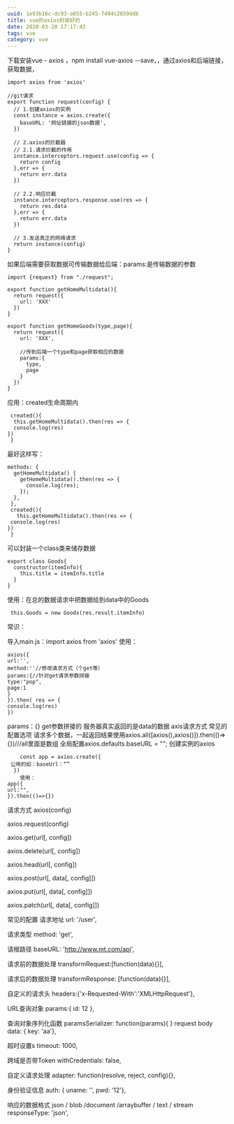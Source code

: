 ```yaml
---
uuid: 1e93b16c-dc93-a055-b245-7494c2659ddb
title: vue的axios封装好的
date: 2020-03-28 17:17:43
tags: vue
category: vue
---
```


下载安装vue - axios ，npm install vue-axios --save，，通过axios和后端链接，获取数据，
```
import axios from 'axios'

//git请求
export function request(config) {
  // 1.创建axios的实例
  const instance = axios.create({
    baseURL: '网址链接的json数据',
  })

  // 2.axios的拦截器
  // 2.1.请求拦截的作用
  instance.interceptors.request.use(config => {
    return config
  },err => {
    return err.data
  })

  // 2.2.响应拦截
  instance.interceptors.response.use(res => {
    return res.data
  },err => {
    return err.data
  })

  // 3.发送真正的网络请求
  return instance(config)
}

```

如果后端需要获取数据可传输数据给后端：params:是传输数据的参数
```
import {request} from "./request";

export function getHomeMultidata(){
  return request({
    url: 'XXX'
  })
}

export function getHomeGoods(type,page){
  return request({
    url: 'XXX',

    //传到后端一个type和page获取相应的数据
    params:{
      type,
      page
    }
  })
}

```

应用：created生命周期内

```
 created(){
  this.getHomeMultidata().then(res => {
  console.log(res)
})
 }
```

最好这样写：
```
methods: {
  getHomeMultidata() {
    getHomeMultidata().then(res => {
      console.log(res);
    });
  },
 },
 created(){
   this.getHomeMultidata().then(res => {
 console.log(res)
})
 }

```
可以封装一个class类来储存数据
```
export class Goods{
  constructor(itemInfo){
    this.title = itemInfo.title
  }
}
```
使用：在总的数据请求中把数据给到data中的Goods
```
 this.Goods = new Goods(res.result.itemInfo)
```

常识：

导入main.js：import axios from 'axios'
使用：
```
axios({
url:'',
method:''//修改请求方式（个get等）
params:{//针对get请求参数拼接
type:"pop",
page:1
}
}).then( res => {
console.log(res)
})
```
params：{}  get参数拼接的
服务器真实返回的是data的数据
axis请求方式
常见的配置选项
请求多个数据，一起返回结果使用axios.all([axios(),axios()]).then(()=>{})///all里面是数组
全局配置axios.defaults.baseURL = "";
创建实例的axios
```
	const app = axios.create({
 公用的如：baseUrl：“”
  })
	使用：
app({
url:"",
}).then(()=>{})
```

请求方式
axios(config)

axios.request(config)

axios.get(url[, config])

axios.delete(url[, config])

axios.head(url[, config])

axios.post(url[, data[, config]])

axios.put(url[, data[, config]])

axios.patch(url[, data[, config]])

常见的配置
请求地址
url: '/user',

请求类型
method: 'get',

请根路径
baseURL: 'http://www.mt.com/api',

请求前的数据处理
transformRequest:[function(data){}],

请求后的数据处理
transformResponse: [function(data){}],

自定义的请求头
headers:{'x-Requested-With':'XMLHttpRequest'},

URL查询对象
params:{ id: 12 },

查询对象序列化函数
paramsSerializer: function(params){ }
request body
data: { key: 'aa'},

超时设置s
timeout: 1000,

跨域是否带Token
withCredentials: false,

自定义请求处理
adapter: function(resolve, reject, config){},

身份验证信息
auth: { uname: '', pwd: '12'},

响应的数据格式 json / blob /document /arraybuffer / text / stream
responseType: 'json',

